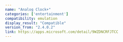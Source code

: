 ```yaml
---
name: "Analog Clock+"
categories: ['entertainment']
compatibility: emulation
display_result: "Compatible"
version_from: "2.4.0.2"
link: https://apps.microsoft.com/detail/9WZDNCRFJTCC
---
```


